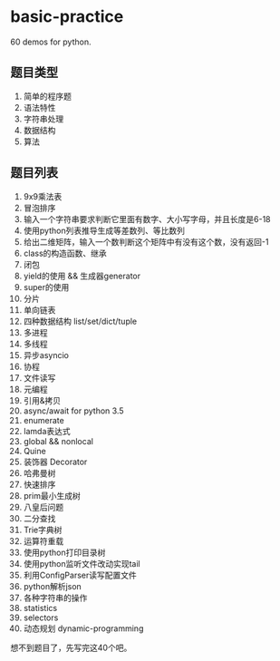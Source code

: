 # basic-practice
60 demos for python.

## 题目类型
1. 简单的程序题
2. 语法特性
3. 字符串处理
4. 数据结构
5. 算法

## 题目列表

1. 9x9乘法表
2. 冒泡排序
3. 输入一个字符串要求判断它里面有数字、大小写字母，并且长度是6-18
4. 使用python列表推导生成等差数列、等比数列
5. 给出二维矩阵，输入一个数判断这个矩阵中有没有这个数，没有返回-1
6. class的构造函数、继承
7. 闭包
8. yield的使用 && 生成器generator
9. super的使用
10. 分片
11. 单向链表
12. 四种数据结构 list/set/dict/tuple
13. 多进程
14. 多线程
15. 异步asyncio
16. 协程
17. 文件读写
18. 元编程
19. 引用&拷贝
20. async/await for python 3.5
21. enumerate
22. lamda表达式
23. global && nonlocal
24. Quine
25. 装饰器 Decorator
26. 哈弗曼树
27. 快速排序
28. prim最小生成树
29. 八皇后问题
30. 二分查找
31. Trie字典树
32. 运算符重载
33. 使用python打印目录树
34. 使用python监听文件改动实现tail
35. 利用ConfigParser读写配置文件
36. python解析json
37. 各种字符串的操作
38. statistics
39. selectors
40. 动态规划 dynamic-programming

想不到题目了，先写完这40个吧。